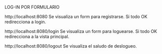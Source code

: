 LOG-IN POR FORMULARIO

http://localhost:8080
Se visualiza un form para registrarse.
Si todo OK redirecciona a login.

http://localhost:8080/login
Se visualiza un form para loguearse.
Si todo OK redirecciona a la vista principal.

http://localhost:8080/logout
Se visualiza el saludo de deslogueo.
